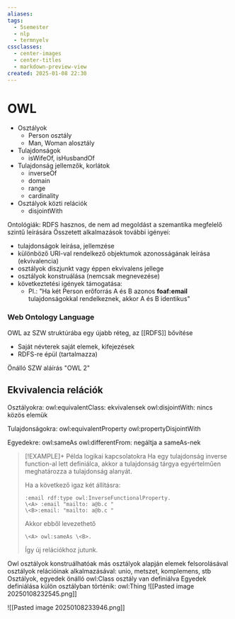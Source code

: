 ```yaml
---
aliases: 
tags:
  - 5semester
  - nlp
  - termnyelv
cssclasses:
  - center-images
  - center-titles
  - markdown-preview-view
created: 2025-01-08 22:30
---
```

# OWL

- Osztályok
	- Person osztály
	- Man, Woman alosztály
- Tulajdonságok
	- isWifeOf, isHusbandOf
- Tulajdonság jellemzők, korlátok
	- inverseOf
	- domain
	- range
	- cardinality
- Osztályok közti relációk
	- disjointWith

Ontológiák:
RDFS hasznos, de nem ad megoldást a szemantika megfelelő szintű leírására
Összetett alkalmazások további igényei:
- tulajdonságok leírása, jellemzése
- különböző URI-val rendelkező objektumok azonosságának leírása (ekvivalencia)
- osztályok diszjunkt vagy éppen ekvivalens jellege
- osztályok konstruálása (nemcsak megnevezése)
- következtetési igények támogatása:
	- Pl.: "Ha két Person erőforrás A és B azonos **foaf:email** tulajdonságokkal rendelkeznek, akkor A és B identikus"


### Web Ontology Language

OWL az SZW struktúrába egy újabb réteg, az [[RDFS]] bővítése
- Saját névterek saját elemek, kifejezések
- RDFS-re épül (tartalmazza)

Önálló SZW aláírás
	"OWL 2"

## Ekvivalencia relációk

Osztályokra:
	owl:equivalentClass: ekvivalensek
	owl:disjointWith: nincs közös elemük

Tulajdonságokra:
	owl:equivalentProperty
	owl:propertyDisjointWith

Egyedekre:
	owl:sameAs
	owl:differentFrom: negáltja a sameAs-nek


> [!EXAMPLE]+ Példa logikai kapcsolatokra
> Ha egy tulajdonság inverse function-al lett definiálca, akkor a tulajdonság tárgya egyértelműen meghatározza a tulajdonság alanyát.
> 
> Ha a következő igaz két állításra:
>```
>:email rdf:type owl:InverseFunctionalProperty.
>\<A> :email "mailto: a@b.c "
>\<B>:email: "mailto: a@b.c "
>```
>
>Akkor ebből levezethető
> ```
> \<A> owl:sameAs \<B>.
> ```
> 
> Így új relációkhoz jutunk.


Owl osztályok konstruálhatóak más osztályok alapján
	elemek felsorolásával
	osztályok relációinak alkalmazásával: unio, metszet, komplemens, stb
Osztályok, egyedek
	önálló owl:Class osztály van definiálva
	Egyedek definiálása külön osztályban történik: owl:Thing
![[Pasted image 20250108232545.png]]

![[Pasted image 20250108233946.png]]
 